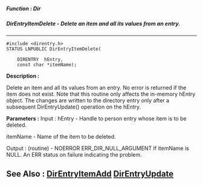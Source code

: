 ##### Function : Dir
##### DirEntryItemDelete - Delete an item and all its values from an entry. 
---
```
#include <direntry.h>
STATUS LNPUBLIC DirEntryItemDelete(

	DIRENTRY  hEntry,
	const char *itemName);
```
**Description :**

Delete an item and all its values from an entry. No error is returned if the 
item does not exist. 
        Note that this routine only affects the in-memory hEntry object. The 
changes are written to the directory entry only after a subsequent 
DirEntryUpdate() operation on the hEntry.

**Parameters :**
Input :
hEntry  -  Handle to person entry whose item is to be deleted.

itemName  -  Name of the item to be deleted.

Output :
(routine)  -  NOERROR
ERR_DIR_NULL_ARGUMENT
If itemName is NULL. 
An ERR status on failure indicating the problem.



**See Also :**
[DirEntryItemAdd](/reference/Func/DirEntryItemAdd)
[DirEntryUpdate](/reference/Func/DirEntryUpdate)
---
